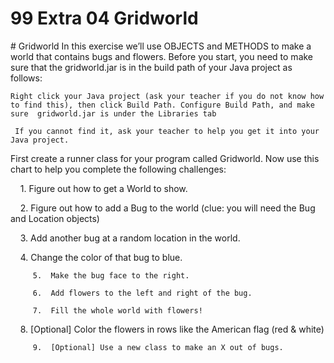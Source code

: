 # 99 Extra 04 Gridworld


 <div id="moduleIndex">
  # Gridworld
  In this exercise we’ll use OBJECTS and METHODS to make a world that contains bugs and flowers.
  Before you start, you need to make sure that the gridworld.jar is in the build path of your Java project as follows:

    Right click your Java project (ask your teacher if you do not know how to find this), then click Build Path. Configure Build Path, and make sure  gridworld.jar is under the Libraries tab

	 If you cannot find it, ask your teacher to help you get it into your Java project.
  First create a runner class for your program called Gridworld.
  Now use this chart to help you complete the following challenges:

    1.  Figure out how to get a World to show.

    2.  Figure out how to add a Bug to the world (clue: you will need the Bug and Location objects)

    3.  Add another bug at a random location in the world.

    4.  Change the color of that bug to blue.

         5.  Make the bug face to the right.

         6.  Add flowers to the left and right of the bug.

         7.  Fill the whole world with flowers!

    8.  [Optional] Color the flowers in rows like the American flag (red &amp; white)

         9.  [Optional] Use a new class to make an X out of bugs.
 </div>

